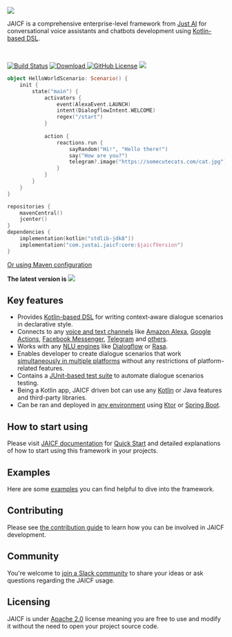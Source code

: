 ![](https://i.imgur.com/ONpTipu.png)

JAICF is a comprehensive enterprise-level framework from [Just AI](https://just-ai.com) for conversational voice assistants and chatbots development using [Kotlin-based DSL](https://github.com/just-ai/jaicf-kotlin/wiki/Scenario-DSL).

<br/>

[![Build Status](https://travis-ci.org/just-ai/jaicf-kotlin.svg?branch=master)](https://travis-ci.org/just-ai/jaicf-kotlin)
[![Download](https://api.bintray.com/packages/just-ai/jaicf/core/images/download.svg) ](https://bintray.com/just-ai/jaicf/core/_latestVersion)
[![GitHub License](https://img.shields.io/badge/license-Apache%20License%202.0-blue.svg?style=flat)](https://github.com/just-ai/jaicf-kotlin/blob/master/LICENSE)
[![](https://img.shields.io/badge/PRs-welcome-brightgreen.svg)](CONTRIBUTING.md)

```kotlin
object HelloWorldScenario: Scenario() {
    init {
        state("main") {
            activators {
                event(AlexaEvent.LAUNCH)
                intent(DialogflowIntent.WELCOME)
                regex("/start")
            }
            
            action {
                reactions.run {
                    sayRandom("Hi!", "Hello there!")
                    say("How are you?")
                    telegram?.image("https://somecutecats.com/cat.jpg")
                }
            }
        }
    }
}
```
```kotlin
repositories {
    mavenCentral()
    jcenter()
}
dependencies {
    implementation(kotlin("stdlib-jdk8"))
    implementation("com.justai.jaicf:core:$jaicfVersion")
}
```
[Or using Maven configuration](https://github.com/just-ai/jaicf-kotlin/wiki/Installing#maven)

**The latest version is** ![](https://img.shields.io/github/v/release/just-ai/jaicf-kotlin?color=%23000&label=&style=flat-square)

## Key features

* Provides [Kotlin-based DSL](https://github.com/just-ai/jaicf-kotlin/wiki/Scenario-DSL) for writing context-aware dialogue scenarios in declarative style.
* Connects to any [voice and text channels](https://github.com/just-ai/jaicf-kotlin/wiki/Channels) like [Amazon Alexa](https://github.com/just-ai/jaicf-kotlin/tree/master/channels/alexa), [Google Actions](https://github.com/just-ai/jaicf-kotlin/tree/master/channels/google-actions), [Facebook Messenger](https://github.com/just-ai/jaicf-kotlin/tree/master/channels/facebook), [Telegram](https://github.com/just-ai/jaicf-kotlin/tree/master/channels/telegram) and [others](https://github.com/just-ai/jaicf-kotlin/wiki/Channels).
* Works with any [NLU engines](https://github.com/just-ai/jaicf-kotlin/wiki/Natural-Language-Understanding) like [Dialogflow](https://github.com/just-ai/jaicf-kotlin/tree/master/activators/dialogflow) or [Rasa](https://github.com/just-ai/jaicf-kotlin/tree/master/activators/rasa).
* Enables developer to create dialogue scenarios that work [simultaneously in multiple platforms](https://github.com/just-ai/jaicf-kotlin/wiki/Channels#multi-channel-support) without any restrictions of platform-related features.
* Contains a [JUnit-based test suite](https://github.com/just-ai/jaicf-kotlin/wiki/Testing) to automate dialogue scenarios testing.
* Being a Kotlin app, JAICF driven bot can use any [Kotlin](https://kotlinlang.org/docs/reference/) or Java features and third-party libraries.
* Can be ran and deployed in [any environment](https://github.com/just-ai/jaicf-kotlin/wiki/Environments) using [Ktor](https://github.com/just-ai/jaicf-kotlin/wiki/Ktor) or [Spring Boot](https://github.com/just-ai/jaicf-kotlin/wiki/Spring-Boot).

## How to start using

Please visit [JAICF documentation](https://github.com/just-ai/jaicf-kotlin/wiki) for [Quick Start](https://github.com/just-ai/jaicf-kotlin/wiki/Quick-Start) and detailed explanations of how to start using this framework in your projects.

## Examples

Here are some [examples](examples) you can find helpful to dive into the framework.

## Contributing

Please see [the contribution guide](CONTRIBUTING.md) to learn how you can be involved in JAICF development.

## Community

You're welcome to [join a Slack community](https://join.slack.com/t/jaicf/shared_invite/zt-clzasfyq-f4gv8hf3JHD4RmpMtrt0Aw) to share your ideas or ask questions regarding the JAICF usage.

## Licensing

JAICF is under [Apache 2.0](LICENSE) license meaning you are free to use and modify it without the need to open your project source code.
